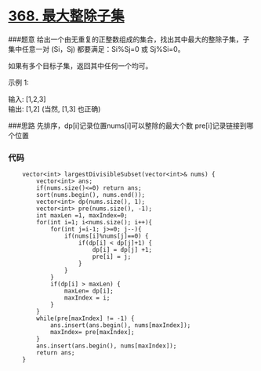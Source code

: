 # [368. 最大整除子集](https://leetcode-cn.com/problems/largest-divisible-subset/)

###题意
给出一个由无重复的正整数组成的集合，找出其中最大的整除子集，子集中任意一对 (Si，Sj) 都要满足：Si%Sj=0 或 Sj%Si=0。

如果有多个目标子集，返回其中任何一个均可。

示例 1:

输入: [1,2,3]  
输出: [1,2] (当然, [1,3] 也正确)

###思路
先排序，dp[i]记录位置nums[i]可以整除的最大个数
pre[i]记录链接到哪个位置
### 代码
```cgo
    vector<int> largestDivisibleSubset(vector<int>& nums) {
        vector<int> ans;
        if(nums.size()<=0) return ans;
        sort(nums.begin(), nums.end());
        vector<int> dp(nums.size(), 1);
        vector<int> pre(nums.size(), -1);
        int maxLen =1, maxIndex=0;
        for(int i=1; i<nums.size(); i++){
            for(int j=i-1; j>=0; j--){
                if(nums[i]%nums[j]==0) {
                    if(dp[i] < dp[j]+1) {
                        dp[i] = dp[j] +1;
                        pre[i] = j;
                    }
                }
            }
            if(dp[i] > maxLen) {
                maxLen= dp[i];
                maxIndex = i;
            }
        }
        while(pre[maxIndex] != -1) {
            ans.insert(ans.begin(), nums[maxIndex]);
            maxIndex= pre[maxIndex];
        }
        ans.insert(ans.begin(), nums[maxIndex]);
        return ans;
    }
```

